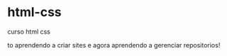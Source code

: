 # html-css
 curso html css
 
 to aprendendo a criar sites e agora aprendendo a gerenciar repositorios!